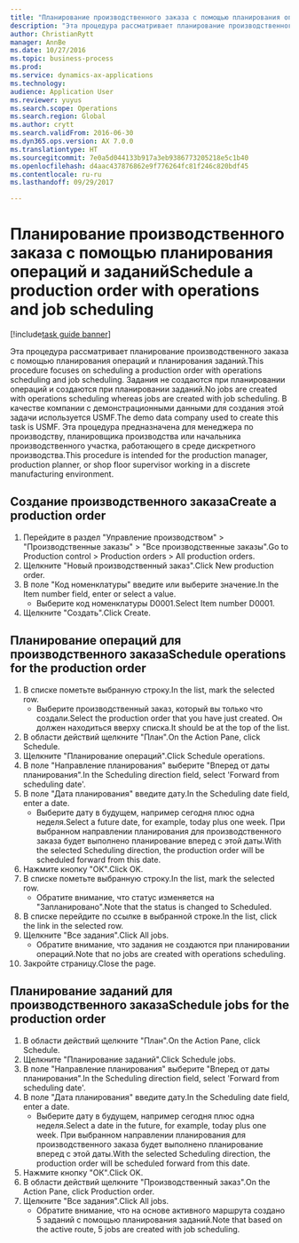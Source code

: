```yaml
--- 
title: "Планирование производственного заказа с помощью планирования операций и заданий"
description: "Эта процедура рассматривает планирование производственного заказа с помощью планирования операций и планирования заданий."
author: ChristianRytt
manager: AnnBe
ms.date: 10/27/2016
ms.topic: business-process
ms.prod: 
ms.service: dynamics-ax-applications
ms.technology: 
audience: Application User
ms.reviewer: yuyus
ms.search.scope: Operations
ms.search.region: Global
ms.author: crytt
ms.search.validFrom: 2016-06-30
ms.dyn365.ops.version: AX 7.0.0
ms.translationtype: HT
ms.sourcegitcommit: 7e0a5d044133b917a3eb9386773205218e5c1b40
ms.openlocfilehash: d4aac437876862e9f776264fc81f246c820bdf45
ms.contentlocale: ru-ru
ms.lasthandoff: 09/29/2017

---
```

# <a name="schedule-a-production-order-with-operations-and-job-scheduling"></a><span data-ttu-id="1d902-103">Планирование производственного заказа с помощью планирования операций и заданий</span><span class="sxs-lookup"><span data-stu-id="1d902-103">Schedule a production order with operations and job scheduling</span></span>

[!include[task guide banner](../../includes/task-guide-banner.md)]

<span data-ttu-id="1d902-104">Эта процедура рассматривает планирование производственного заказа с помощью планирования операций и планирования заданий.</span><span class="sxs-lookup"><span data-stu-id="1d902-104">This procedure focuses on scheduling a production order with operations scheduling and job scheduling.</span></span> <span data-ttu-id="1d902-105">Задания не создаются при планировании операций и создаются при планировании заданий.</span><span class="sxs-lookup"><span data-stu-id="1d902-105">No jobs are created with operations scheduling whereas jobs are created with job scheduling.</span></span> <span data-ttu-id="1d902-106">В качестве компании с демонстрационными данными для создания этой задачи используется USMF.</span><span class="sxs-lookup"><span data-stu-id="1d902-106">The demo data company used to create this task is USMF.</span></span> <span data-ttu-id="1d902-107">Эта процедура предназначена для менеджера по производству, планировщика производства или начальника производственного участка, работающего в среде дискретного производства.</span><span class="sxs-lookup"><span data-stu-id="1d902-107">This procedure is intended for the production manager, production planner, or shop floor supervisor working in a discrete manufacturing environment.</span></span>


## <a name="create-a-production-order"></a><span data-ttu-id="1d902-108">Создание производственного заказа</span><span class="sxs-lookup"><span data-stu-id="1d902-108">Create a production order</span></span>
1. <span data-ttu-id="1d902-109">Перейдите в раздел "Управление производством" > "Производственные заказы" > "Все производственные заказы".</span><span class="sxs-lookup"><span data-stu-id="1d902-109">Go to Production control > Production orders > All production orders.</span></span>
2. <span data-ttu-id="1d902-110">Щелкните "Новый производственный заказ".</span><span class="sxs-lookup"><span data-stu-id="1d902-110">Click New production order.</span></span>
3. <span data-ttu-id="1d902-111">В поле "Код номенклатуры" введите или выберите значение.</span><span class="sxs-lookup"><span data-stu-id="1d902-111">In the Item number field, enter or select a value.</span></span>
    * <span data-ttu-id="1d902-112">Выберите код номенклатуры D0001.</span><span class="sxs-lookup"><span data-stu-id="1d902-112">Select Item number D0001.</span></span>  
4. <span data-ttu-id="1d902-113">Щелкните "Создать".</span><span class="sxs-lookup"><span data-stu-id="1d902-113">Click Create.</span></span>

## <a name="schedule-operations-for-the-production-order"></a><span data-ttu-id="1d902-114">Планирование операций для производственного заказа</span><span class="sxs-lookup"><span data-stu-id="1d902-114">Schedule operations for the production order</span></span>
1. <span data-ttu-id="1d902-115">В списке пометьте выбранную строку.</span><span class="sxs-lookup"><span data-stu-id="1d902-115">In the list, mark the selected row.</span></span>
    * <span data-ttu-id="1d902-116">Выберите производственный заказ, который вы только что создали.</span><span class="sxs-lookup"><span data-stu-id="1d902-116">Select the production order that you have just created.</span></span> <span data-ttu-id="1d902-117">Он должен находиться вверху списка.</span><span class="sxs-lookup"><span data-stu-id="1d902-117">It should be at the top of the list.</span></span>      
2. <span data-ttu-id="1d902-118">В области действий щелкните "План".</span><span class="sxs-lookup"><span data-stu-id="1d902-118">On the Action Pane, click Schedule.</span></span>
3. <span data-ttu-id="1d902-119">Щелкните "Планирование операций".</span><span class="sxs-lookup"><span data-stu-id="1d902-119">Click Schedule operations.</span></span>
4. <span data-ttu-id="1d902-120">В поле "Направление планирования" выберите "Вперед от даты планирования".</span><span class="sxs-lookup"><span data-stu-id="1d902-120">In the Scheduling direction field, select 'Forward from scheduling date'.</span></span>
5. <span data-ttu-id="1d902-121">В поле "Дата планирования" введите дату.</span><span class="sxs-lookup"><span data-stu-id="1d902-121">In the Scheduling date field, enter a date.</span></span>
    * <span data-ttu-id="1d902-122">Выберите дату в будущем, например сегодня плюс одна неделя.</span><span class="sxs-lookup"><span data-stu-id="1d902-122">Select a future date, for example, today plus one week.</span></span> <span data-ttu-id="1d902-123">При выбранном направлении планирования для производственного заказа будет выполнено планирование вперед с этой даты.</span><span class="sxs-lookup"><span data-stu-id="1d902-123">With the selected Scheduling direction, the production order will be scheduled forward from this date.</span></span>  
6. <span data-ttu-id="1d902-124">Нажмите кнопку "OК".</span><span class="sxs-lookup"><span data-stu-id="1d902-124">Click OK.</span></span>
7. <span data-ttu-id="1d902-125">В списке пометьте выбранную строку.</span><span class="sxs-lookup"><span data-stu-id="1d902-125">In the list, mark the selected row.</span></span>
    * <span data-ttu-id="1d902-126">Обратите внимание, что статус изменяется на "Запланировано".</span><span class="sxs-lookup"><span data-stu-id="1d902-126">Note that the status is changed to Scheduled.</span></span>  
8. <span data-ttu-id="1d902-127">В списке перейдите по ссылке в выбранной строке.</span><span class="sxs-lookup"><span data-stu-id="1d902-127">In the list, click the link in the selected row.</span></span>
9. <span data-ttu-id="1d902-128">Щелкните "Все задания".</span><span class="sxs-lookup"><span data-stu-id="1d902-128">Click All jobs.</span></span>
    * <span data-ttu-id="1d902-129">Обратите внимание, что задания не создаются при планировании операций.</span><span class="sxs-lookup"><span data-stu-id="1d902-129">Note that no jobs are created with operations scheduling.</span></span>  
10. <span data-ttu-id="1d902-130">Закройте страницу.</span><span class="sxs-lookup"><span data-stu-id="1d902-130">Close the page.</span></span>

## <a name="schedule-jobs-for-the-production-order"></a><span data-ttu-id="1d902-131">Планирование заданий для производственного заказа</span><span class="sxs-lookup"><span data-stu-id="1d902-131">Schedule jobs for the production order</span></span>
1. <span data-ttu-id="1d902-132">В области действий щелкните "План".</span><span class="sxs-lookup"><span data-stu-id="1d902-132">On the Action Pane, click Schedule.</span></span>
2. <span data-ttu-id="1d902-133">Щелкните "Планирование заданий".</span><span class="sxs-lookup"><span data-stu-id="1d902-133">Click Schedule jobs.</span></span>
3. <span data-ttu-id="1d902-134">В поле "Направление планирования" выберите "Вперед от даты планирования".</span><span class="sxs-lookup"><span data-stu-id="1d902-134">In the Scheduling direction field, select 'Forward from scheduling date'.</span></span>
4. <span data-ttu-id="1d902-135">В поле "Дата планирования" введите дату.</span><span class="sxs-lookup"><span data-stu-id="1d902-135">In the Scheduling date field, enter a date.</span></span>
    * <span data-ttu-id="1d902-136">Выберите дату в будущем, например сегодня плюс одна неделя.</span><span class="sxs-lookup"><span data-stu-id="1d902-136">Select a date in the future, for example, today plus one week.</span></span> <span data-ttu-id="1d902-137">При выбранном направлении планирования для производственного заказа будет выполнено планирование вперед с этой даты.</span><span class="sxs-lookup"><span data-stu-id="1d902-137">With the selected Scheduling direction, the production order will be scheduled forward from this date.</span></span>  
5. <span data-ttu-id="1d902-138">Нажмите кнопку "OК".</span><span class="sxs-lookup"><span data-stu-id="1d902-138">Click OK.</span></span>
6. <span data-ttu-id="1d902-139">В области действий щелкните "Производственный заказ".</span><span class="sxs-lookup"><span data-stu-id="1d902-139">On the Action Pane, click Production order.</span></span>
7. <span data-ttu-id="1d902-140">Щелкните "Все задания".</span><span class="sxs-lookup"><span data-stu-id="1d902-140">Click All jobs.</span></span>
    * <span data-ttu-id="1d902-141">Обратите внимание, что на основе активного маршрута создано 5 заданий с помощью планирования заданий.</span><span class="sxs-lookup"><span data-stu-id="1d902-141">Note that based on the active route, 5 jobs are created with job scheduling.</span></span>  



